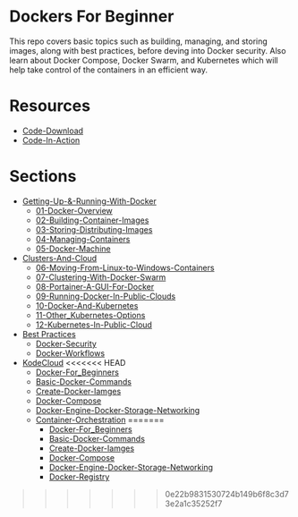 # Dockers For Beginner

This repo covers basic topics such as building, managing, and storing images, along with best practices, before deving into Docker security.
Also learn about Docker Compose, Docker Swarm, and Kubernetes which will help take control of the containers in an efficient way.

# Resources

- [Code-Download](https://github.com/PacktPublishing/Mastering-Docker-Fourth-Edition)
- [Code-In-Action](https://bit.ly/35aQnry)

# Sections

- [Getting-Up-&-Running-With-Docker](docs/Section01)
  - [01-Docker-Overview](docs/Section01/01-Docker-Overview.md)
  - [02-Building-Container-Images](docs/Section01/02-Building-Container-Images.md)
  - [03-Storing-Distributing-Images](docs/Section01/03-Storing-Distributing-Images.md)
  - [04-Managing-Containers](docs/Section01/04-Managing-Containers.md)
  - [05-Docker-Machine](docs/Section01/05-Docker-Machine.md)
- [Clusters-And-Cloud](docs/Section02/)
  - [06-Moving-From-Linux-to-Windows-Containers](docs/Section02/06-Moving-From-Linux-to-Windows-Containers.md)
  - [07-Clustering-With-Docker-Swarm](docs/Section02/07-Clustering-With-Docker-Swarm.md)
  - [08-Portainer-A-GUI-For-Docker](docs/Section02/08-Portainer-A-GUI-For-Docker.md)
  - [09-Running-Docker-In-Public-Clouds](docs/Section02/09-Running-Docker-In-Public-Clouds.md)
  - [10-Docker-And-Kubernetes](docs/Section02/10-Docker-And-Kubernetes.md)
  - [11-Other_Kubernetes-Options](docs/Section02/11-Other_Kubernetes-Options.md)
  - [12-Kubernetes-In-Public-Cloud](docs/Section02/12-Kubernetes-In-Public-Cloud.md)
- [Best Practices](docs/Section03)
  - [Docker-Security](docs/Section03/Docker-Security.md)
  - [Docker-Workflows](docs/Section03/Docker-Workflow.md)
- [KodeCloud](docs/KodeCloud/)
<<<<<<< HEAD
  - [Docker-For_Beginners](docs/KodeCloud/Docker-for-Beginners.pdf)
  - [Basic-Docker-Commands](docs/KodeCloud/Basic-Docker-Commands.md)
  - [Create-Docker-Iamges](/docs/KodeCloud/Create-Docker-Images.md)
  - [Docker-Compose](/docs/KodeCloud/Docker-Compose.md)
  - [Docker-Engine-Docker-Storage-Networking](/docs/KodeCloud/Docker-Engine-Storage.md)
  - [Container-Orchestration](/docs/KodeCloud/Container-Orchestration.md)
=======
    - [Docker-For_Beginners](docs/KodeCloud/Docker-for-Beginners.pdf)
    - [Basic-Docker-Commands](docs/KodeCloud/Basic-Docker-Commands.md)
    - [Create-Docker-Iamges](/docs/KodeCloud/Create-Docker-Images.md)
    - [Docker-Compose](/docs/KodeCloud/Docker-Compose.md)
    - [Docker-Engine-Docker-Storage-Networking](/docs/KodeCloud/Docker-Engine-Storage.md)
    - [Docker-Registry](/docs/KodeCloud/Docker-Registry.md)
>>>>>>> 0e22b9831530724b149b6f8c3d73e2a1c35252f7
